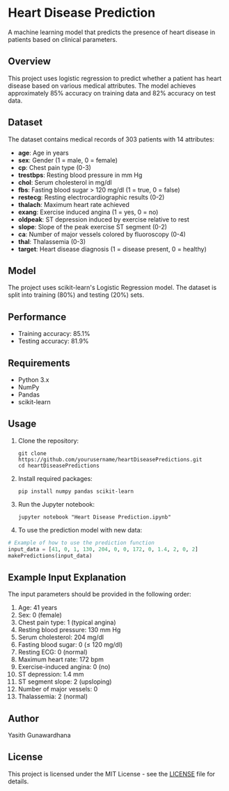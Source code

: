 # Heart Disease Prediction

A machine learning model that predicts the presence of heart disease in patients based on clinical parameters.

## Overview

This project uses logistic regression to predict whether a patient has heart disease based on various medical attributes. The model achieves approximately 85% accuracy on training data and 82% accuracy on test data.

## Dataset

The dataset contains medical records of 303 patients with 14 attributes:

- **age**: Age in years
- **sex**: Gender (1 = male, 0 = female)
- **cp**: Chest pain type (0-3)
- **trestbps**: Resting blood pressure in mm Hg
- **chol**: Serum cholesterol in mg/dl
- **fbs**: Fasting blood sugar > 120 mg/dl (1 = true, 0 = false)
- **restecg**: Resting electrocardiographic results (0-2)
- **thalach**: Maximum heart rate achieved
- **exang**: Exercise induced angina (1 = yes, 0 = no)
- **oldpeak**: ST depression induced by exercise relative to rest
- **slope**: Slope of the peak exercise ST segment (0-2)
- **ca**: Number of major vessels colored by fluoroscopy (0-4)
- **thal**: Thalassemia (0-3)
- **target**: Heart disease diagnosis (1 = disease present, 0 = healthy)

## Model

The project uses scikit-learn's Logistic Regression model. The dataset is split into training (80%) and testing (20%) sets.

## Performance

- Training accuracy: 85.1%
- Testing accuracy: 81.9%

## Requirements

- Python 3.x
- NumPy
- Pandas
- scikit-learn

## Usage

1. Clone the repository:
   ```
   git clone https://github.com/yourusername/heartDiseasePredictions.git
   cd heartDiseasePredictions
   ```

2. Install required packages:
   ```
   pip install numpy pandas scikit-learn
   ```

3. Run the Jupyter notebook:
   ```
   jupyter notebook "Heart Disease Prediction.ipynb"
   ```

4. To use the prediction model with new data:

```python
# Example of how to use the prediction function
input_data = [41, 0, 1, 130, 204, 0, 0, 172, 0, 1.4, 2, 0, 2]
makePredictions(input_data)
```

## Example Input Explanation

The input parameters should be provided in the following order:

1. Age: 41 years
2. Sex: 0 (female)
3. Chest pain type: 1 (typical angina)
4. Resting blood pressure: 130 mm Hg
5. Serum cholesterol: 204 mg/dl
6. Fasting blood sugar: 0 (≤ 120 mg/dl)
7. Resting ECG: 0 (normal)
8. Maximum heart rate: 172 bpm
9. Exercise-induced angina: 0 (no)
10. ST depression: 1.4 mm
11. ST segment slope: 2 (upsloping)
12. Number of major vessels: 0
13. Thalassemia: 2 (normal)

## Author

Yasith Gunawardhana

## License

This project is licensed under the MIT License - see the [LICENSE](LICENSE) file for details.
 
